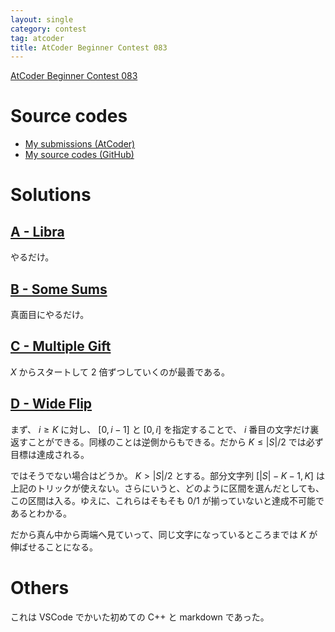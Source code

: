 ```yaml
---
layout: single
category: contest
tag: atcoder
title: AtCoder Beginner Contest 083
---
```


[AtCoder Beginner Contest 083](https://atcoder.jp/contests/abc083)

# Source codes

- [My submissions (AtCoder)](https://atcoder.jp/contests/abc083/submissions?f.User=kazunetakahashi)
- [My source codes (GitHub)](https://github.com/kazunetakahashi/atcoder/tree/master/2018/0211_ABC083)

# Solutions

## [A - Libra](https://atcoder.jp/contests/abc083/tasks/abc083_a)

やるだけ。

## [B - Some Sums](https://atcoder.jp/contests/abc083/tasks/abc083_b)

真面目にやるだけ。

## [C - Multiple Gift](https://atcoder.jp/contests/abc083/tasks/arc088_a)

$X$ からスタートして $2$ 倍ずつしていくのが最善である。

## [D - Wide Flip](https://atcoder.jp/contests/abc083/tasks/arc088_b)

まず、 $i \geq K$ に対し、 $[0, i-1]$ と $[0, i]$ を指定することで、 $i$ 番目の文字だけ裏返すことができる。同様のことは逆側からもできる。だから $K \leq \lvert S \rvert/2$ では必ず目標は達成される。

ではそうでない場合はどうか。 $K > \lvert S \rvert / 2$ とする。部分文字列 $[\lvert S \rvert - K - 1, K]$ は上記のトリックが使えない。さらにいうと、どのように区間を選んだとしても、この区間は入る。ゆえに、これらはそもそも 0/1 が揃っていないと達成不可能であるとわかる。

だから真ん中から両端へ見ていって、同じ文字になっているところまでは $K$ が伸ばせることになる。

# Others

これは VSCode でかいた初めての C++ と markdown であった。
